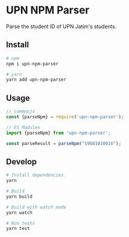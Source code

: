 # UPN NPM Parser
Parse the student ID of UPN Jatim's students.

## Install
```bash
# npm
npm i upn-npm-parser

# yarn
yarn add upn-npm-parser
```

## Usage
```js
// commonjs
const {parseNpm} = require('upn-npm-parser');

// ES Modules
import {parseNpm} from 'upn-npm-parser';

const parseResult = parseNpm("19081010016");
```

## Develop
```bash
# Install dependencies
yarn

# Build
yarn build

# Build with watch mode
yarn watch

# Run tests
yarn test
```
